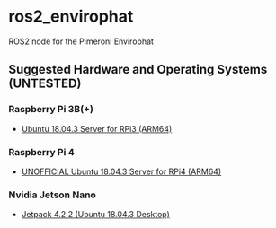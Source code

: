 # ros2_envirophat
ROS2 node for the Pimeroni Envirophat

## Suggested Hardware and Operating Systems (UNTESTED)

### Raspberry Pi 3B(+)
- [Ubuntu 18.04.3 Server for RPi3 (ARM64)](https://wiki.ubuntu.com/ARM/RaspberryPi)

### Raspberry Pi 4
- [UNOFFICIAL Ubuntu 18.04.3 Server for RPi4 (ARM64)](https://github.com/TheRemote/Ubuntu-Server-raspi4-unofficial)

### Nvidia Jetson Nano
- [Jetpack 4.2.2 (Ubuntu 18.04.3 Desktop)](https://developer.nvidia.com/embedded/jetpack#install)
